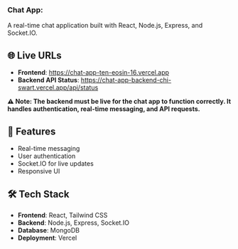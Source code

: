 ### Chat App:

A real-time chat application built with React, Node.js, Express, and Socket.IO.

## 🌐 Live URLs

- **Frontend**: https://chat-app-ten-eosin-16.vercel.app
- **Backend API Status**: https://chat-app-backend-chi-swart.vercel.app/api/status

**⚠️ Note: The backend must be live for the chat app to function correctly. It handles authentication, real-time messaging, and API requests.**

## 🚀 Features

- Real-time messaging
- User authentication
- Socket.IO for live updates
- Responsive UI

## 🛠 Tech Stack

- **Frontend**: React, Tailwind CSS
- **Backend**: Node.js, Express, Socket.IO
- **Database**: MongoDB  
- **Deployment**: Vercel

